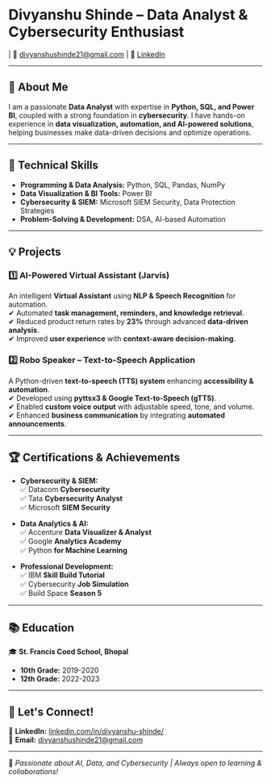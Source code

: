 # **Divyanshu Shinde – Data Analyst & Cybersecurity Enthusiast**  

| 📧 divyanshushinde21@gmail.com | 🔗 [LinkedIn](linkedin.com/in/divyanshu-shinde/)  

---

## **🚀 About Me**  
I am a passionate **Data Analyst** with expertise in **Python, SQL, and Power BI**, coupled with a strong foundation in **cybersecurity**. I have hands-on experience in **data visualization, automation, and AI-powered solutions**, helping businesses make data-driven decisions and optimize operations.  

---

## **🔧 Technical Skills**  

- **Programming & Data Analysis:** Python, SQL, Pandas, NumPy  
- **Data Visualization & BI Tools:** Power BI  
- **Cybersecurity & SIEM:** Microsoft SIEM Security, Data Protection Strategies  
- **Problem-Solving & Development:** DSA, AI-based Automation  

---

## **💡 Projects**  

### **1️⃣ AI-Powered Virtual Assistant (Jarvis)**  
An intelligent **Virtual Assistant** using **NLP & Speech Recognition** for automation.  
✔ Automated **task management, reminders, and knowledge retrieval**.  
✔ Reduced product return rates by **23%** through advanced **data-driven analysis**.  
✔ Improved **user experience** with **context-aware decision-making**.  

### **2️⃣ Robo Speaker – Text-to-Speech Application**  
A Python-driven **text-to-speech (TTS) system** enhancing **accessibility & automation**.  
✔ Developed using **pyttsx3 & Google Text-to-Speech (gTTS)**.  
✔ Enabled **custom voice output** with adjustable speed, tone, and volume.  
✔ Enhanced **business communication** by integrating **automated announcements**.  

---

## **🏆 Certifications & Achievements**  

- **Cybersecurity & SIEM:**  
  ✅ Datacom **Cybersecurity**  
  ✅ Tata **Cybersecurity Analyst**  
  ✅ Microsoft **SIEM Security**  

- **Data Analytics & AI:**  
  ✅ Accenture **Data Visualizer & Analyst**  
  ✅ Google **Analytics Academy**  
  ✅ Python **for Machine Learning**  

- **Professional Development:**  
  ✅ IBM **Skill Build Tutorial**  
  ✅ Cybersecurity **Job Simulation**  
  ✅ Build Space **Season 5**  

---

## **📚 Education**  

🎓 **St. Francis Coed School, Bhopal**  
- **10th Grade:** 2019-2020  
- **12th Grade:** 2022-2023  

---

## **📩 Let's Connect!**  
💼 **LinkedIn:** [linkedin.com/in/divyanshu-shinde/](linkedin.com/in/divyanshu-shinde/)  
📧 **Email:** divyanshushinde21@gmail.com  

---

🚀 *Passionate about AI, Data, and Cybersecurity | Always open to learning & collaborations!*  
